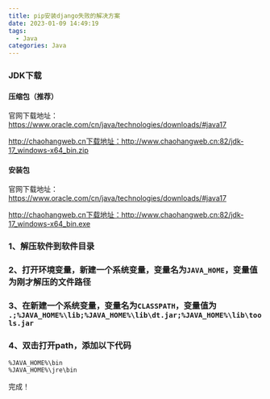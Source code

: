 ```yaml
---
title: pip安装django失败的解决方案
date: 2023-01-09 14:49:19
tags:
  - Java
categories: Java
---
```


### JDK下载
#### 压缩包（推荐）
官网下载地址：https://www.oracle.com/cn/java/technologies/downloads/#java17

http://chaohangweb.cn下载地址：http://www.chaohangweb.cn:82/jdk-17_windows-x64_bin.zip

#### 安装包
官网下载地址：https://www.oracle.com/cn/java/technologies/downloads/#java17

http://chaohangweb.cn下载地址：http://www.chaohangweb.cn:82/jdk-17_windows-x64_bin.exe

### 1、解压软件到软件目录
### 2、打开环境变量，新建一个系统变量，变量名为`JAVA_HOME`，变量值为刚才解压的文件路径
### 3、在新建一个系统变量，变量名为`CLASSPATH`，变量值为` .;%JAVA_HOME%\lib;%JAVA_HOME%\lib\dt.jar;%JAVA_HOME%\lib\tools.jar`
### 4、双击打开path，添加以下代码
```bash
%JAVA_HOME%\bin
%JAVA_HOME%\jre\bin
```

完成！